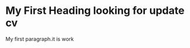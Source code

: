 <!DOCTYPE html>
<html>
<body>

<h1>My First Heading looking for update cv</h1>

<p>My first paragraph.it is work</p>

</body>
</html>
